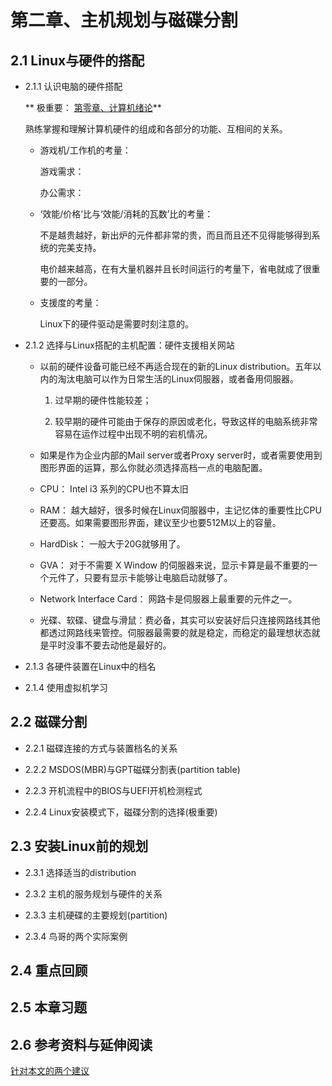 # 第二章、主机规划与磁碟分割

## 2.1 Linux与硬件的搭配

- 2.1.1 认识电脑的硬件搭配

  ​** 极重要： [第零章、计算机绪论](http://linux.vbird.org/linux_basic/0105computers.php)**

  熟练掌握和理解计算机硬件的组成和各部分的功能、互相间的关系。

  - 游戏机/工作机的考量：

    游戏需求：

    办公需求：

  - ‘效能/价格’比与‘效能/消耗的瓦数’比的考量：

    不是越贵越好，新出炉的元件都非常的贵，而且而且还不见得能够得到系统的完美支持。

    电价越来越高，在有大量机器并且长时间运行的考量下，省电就成了很重要的一部分。

  - 支援度的考量：

    Linux下的硬件驱动是需要时刻注意的。

- 2.1.2 选择与Linux搭配的主机配置：硬件支援相关网站

  - 以前的硬件设备可能已经不再适合现在的新的Linux distribution。五年以内的淘汰电脑可以作为日常生活的Linux伺服器，或者备用伺服器。

    1. 过早期的硬件性能较差；

    2. 较早期的硬件可能由于保存的原因或老化，导致这样的电脑系统非常容易在运作过程中出现不明的宕机情况。

  - 如果是作为企业内部的Mail server或者Proxy server时，或者需要使用到图形界面的运算，那么你就必须选择高档一点的电脑配置。

  - CPU： Intel i3 系列的CPU也不算太旧

  - RAM： 越大越好，很多时候在Linux伺服器中，主记忆体的重要性比CPU还要高。如果需要图形界面，建议至少也要512M以上的容量。

  - HardDisk： 一般大于20G就够用了。

  - GVA： 对于不需要 X Window 的伺服器来说，显示卡算是最不重要的一个元件了，只要有显示卡能够让电脑启动就够了。

  - Network Interface Card： 网路卡是伺服器上最重要的元件之一。

  - 光碟、软碟、键盘与滑鼠：费必备，其实可以安装好后只连接网路线其他都透过网路线来管控。伺服器最需要的就是稳定，而稳定的最理想状态就是平时没事不要去动他是最好的。

- 2.1.3 各硬件装置在Linux中的档名

- 2.1.4 使用虚拟机学习

## 2.2 磁碟分割

- 2.2.1 磁碟连接的方式与装置档名的关系

- 2.2.2 MSDOS(MBR)与GPT磁碟分割表(partition table)

- 2.2.3 开机流程中的BIOS与UEFI开机检测程式

- 2.2.4 Linux安装模式下，磁碟分割的选择(极重要)

## 2.3 安装Linux前的规划

- 2.3.1 选择适当的distribution

- 2.3.2 主机的服务规划与硬件的关系

- 2.3.3 主机硬碟的主要规划(partition)

- 2.3.4 鸟哥的两个实际案例

## 2.4 重点回顾

## 2.5 本章习题

## 2.6 参考资料与延伸阅读

[针对本文的两个建议](http://phorum.vbird.org/viewtopic.php?t=23874)
